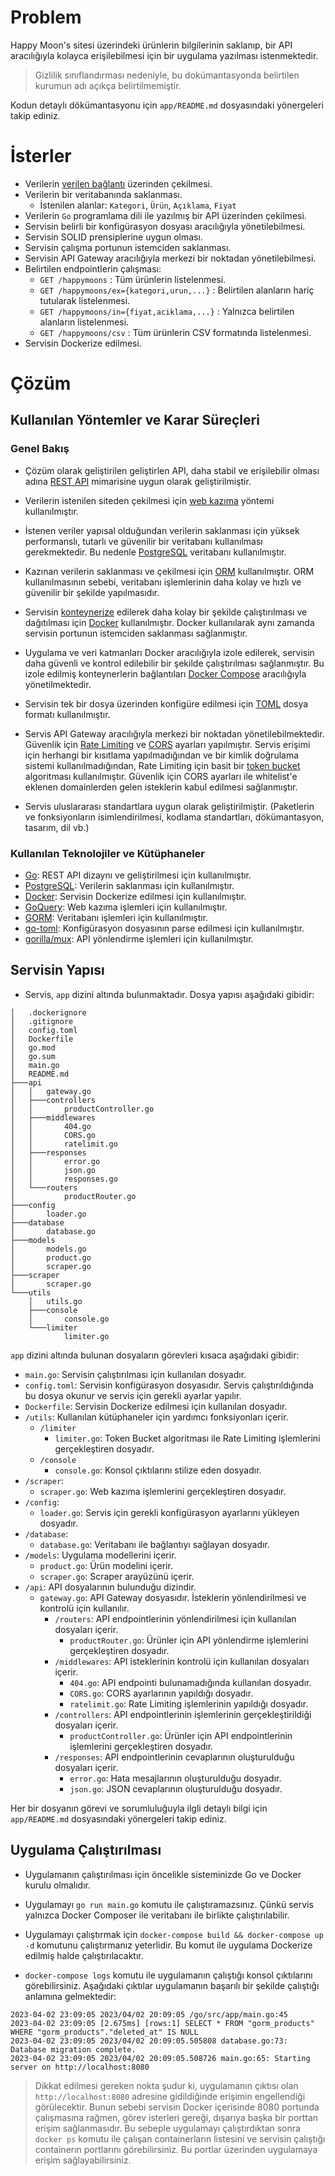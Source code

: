 # Problem

Happy Moon's sitesi üzerindeki ürünlerin bilgilerinin saklanıp, bir API
aracılığıyla kolayca erişilebilmesi için bir uygulama yazılması istenmektedir.

> Gizlilik sınıflandırması nedeniyle, bu dokümantasyonda belirtilen kurumun adı açıkça belirtilmemiştir.

Kodun detaylı dökümantasyonu için `app/README.md` dosyasındaki yönergeleri takip ediniz.

# İsterler

- Verilerin [verilen bağlantı](https://happymoonsemaar.jacca.com/Menu?C=view_tr_happymoonsemaar_99) üzerinden çekilmesi.
- Verilerin bir veritabanında saklanması.
  - İstenilen alanlar: `Kategori`, `Ürün`, `Açıklama`, `Fiyat`
- Verilerin `Go` programlama dili ile yazılmış bir API üzerinden çekilmesi.
- Servisin belirli bir konfigürasyon dosyası aracılığıyla yönetilebilmesi.
- Servisin SOLID prensiplerine uygun olması.
- Servisin çalışma portunun istemciden saklanması.
- Servisin API Gateway aracılığıyla merkezi bir noktadan yönetilebilmesi.
- Belirtilen endpointlerin çalışması:
    - `GET /happymoons` : Tüm ürünlerin listelenmesi.
    - `GET /happymoons/ex={kategori,urun,...}` : Belirtilen alanların hariç tutularak listelenmesi.
    - `GET /happymoons/in={fiyat,aciklama,...}` : Yalnızca belirtilen alanların listelenmesi.
    - `GET /happymoons/csv` : Tüm ürünlerin CSV formatında listelenmesi.
- Servisin Dockerize edilmesi.

# Çözüm

## Kullanılan Yöntemler ve Karar Süreçleri

### Genel Bakış

- Çözüm olarak geliştirilen geliştirlen API, daha stabil ve erişilebilir olması adına [REST API](https://en.wikipedia.org/wiki/Representational_state_transfer) mimarisine uygun olarak geliştirilmiştir.

- Verilerin istenilen siteden çekilmesi için [web kazıma](https://en.wikipedia.org/wiki/Web_scraping) yöntemi kullanılmıştır.

- İstenen veriler yapısal olduğundan verilerin saklanması için yüksek performanslı, tutarlı ve güvenilir bir veritabanı kullanılması gerekmektedir. Bu nedenle [PostgreSQL](https://www.postgresql.org/) veritabanı kullanılmıştır.

- Kazınan verilerin saklanması ve çekilmesi için [ORM](https://en.wikipedia.org/wiki/Object-relational_mapping) kullanılmıştır. ORM kullanılmasının sebebi, veritabanı işlemlerinin daha kolay ve hızlı ve güvenilir bir şekilde yapılmasıdır.

- Servisin [konteynerize](https://en.wikipedia.org/wiki/Containerization) edilerek daha kolay bir şekilde çalıştırılması ve dağıtılması için [Docker](https://www.docker.com/) kullanılmıştır. Docker kullanılarak aynı zamanda servisin portunun istemciden saklanması sağlanmıştır.

- Uygulama ve veri katmanları Docker aracılığıyla izole edilerek, servisin daha güvenli ve kontrol edilebilir bir şekilde çalıştırılması sağlanmıştır. Bu izole edilmiş konteynerlerin bağlantıları [Docker Compose](https://docs.docker.com/compose/) aracılığıyla yönetilmektedir.

- Servisin tek bir dosya üzerinden konfigüre edilmesi için [TOML](https://toml.io/en/) dosya formatı kullanılmıştır.

- Servis API Gateway aracılığıyla merkezi bir noktadan yönetilebilmektedir. Güvenlik için [Rate Limiting](https://en.wikipedia.org/wiki/Rate_limiting) ve [CORS](https://developer.mozilla.org/en-US/docs/Web/HTTP/CORS) ayarları yapılmıştır. Servis erişimi için herhangi bir kısıtlama yapılmadığından ve bir kimlik doğrulama sistemi kullanılmadığından, Rate Limiting için basit bir [token bucket](https://en.wikipedia.org/wiki/Token_bucket) algoritması kullanılmıştır. Güvenlik için CORS ayarları ile whitelist'e eklenen domainlerden gelen isteklerin kabul edilmesi sağlanmıştır.

- Servis uluslararası standartlara uygun olarak geliştirilmiştir. (Paketlerin ve fonksiyonların isimlendirilmesi, kodlama standartları, dökümantasyon, tasarım, dil vb.)

### Kullanılan Teknolojiler ve Kütüphaneler

- [Go](https://golang.org/): REST API dizaynı ve geliştirilmesi için kullanılmıştır.
- [PostgreSQL](https://www.postgresql.org/): Verilerin saklanması için kullanılmıştır.
- [Docker](https://www.docker.com/): Servisin Dockerize edilmesi için kullanılmıştır.
- [GoQuery](https://github.com/PuerkitoBio/goquery): Web kazıma işlemleri için kullanılmıştır.
- [GORM](https://gorm.io/): Veritabanı işlemleri için kullanılmıştır.
- [go-toml](github.com/pelletier/go-toml): Konfigürasyon dosyasının parse edilmesi için kullanılmıştır.
- [gorilla/mux](https://github.com/gorilla/mux): API yönlendirme işlemleri için kullanılmıştır.


## Servisin Yapısı

- Servis, `app` dizini altında bulunmaktadır. Dosya yapısı aşağıdaki gibidir:

```
│   .dockerignore
│   .gitignore
│   config.toml
│   Dockerfile
│   go.mod
│   go.sum
│   main.go
│   README.md
├───api
│   │   gateway.go
│   ├───controllers
│   │       productController.go
│   ├───middlewares
│   │       404.go
│   │       CORS.go
│   │       ratelimit.go
│   ├───responses
│   │       error.go
│   │       json.go
│   │       responses.go
│   └───routers
│           productRouter.go
├───config
│       loader.go
├───database
│       database.go
├───models
│       models.go
│       product.go
│       scraper.go
├───scraper
│       scraper.go
└───utils
    │   utils.go
    ├───console
    │       console.go
    └───limiter
            limiter.go

```

`app` dizini altında bulunan dosyaların görevleri kısaca aşağıdaki gibidir:

- `main.go`: Servisin çalıştırılması için kullanılan dosyadır.
- `config.toml`: Servisin konfigürasyon dosyasıdır. Servis çalıştırıldığında bu dosya okunur ve servis için gerekli ayarlar yapılır.
- `Dockerfile`: Servisin Dockerize edilmesi için kullanılan dosyadır.
- `/utils`: Kullanılan kütüphaneler için yardımcı fonksiyonları içerir.
    - `/limiter`
        - `limiter.go`: Token Bucket algoritması ile Rate Limiting işlemlerini gerçekleştiren dosyadır.
    - `/console`
        - `console.go`: Konsol çıktılarını stilize eden dosyadır.
- `/scraper`:
    - `scraper.go`: Web kazıma işlemlerini gerçekleştiren dosyadır.
- `/config`:
    - `loader.go`: Servis için gerekli konfigürasyon ayarlarını yükleyen dosyadır.
- `/database`:
    - `database.go`: Veritabanı ile bağlantıyı sağlayan dosyadır.
- `/models`: Uygulama modellerini içerir.
    - `product.go`: Ürün modelini içerir.
    - `scraper.go`: Scraper arayüzünü içerir.
- `/api`: API dosyalarının bulunduğu dizindir.
  - `gateway.go`: API Gateway dosyasıdır. İsteklerin yönlendirilmesi ve kontrolü için kullanılır.
    - `/routers`: API endpointlerinin yönlendirilmesi için kullanılan dosyaları içerir.
      - `productRouter.go`: Ürünler için API yönlendirme işlemlerini gerçekleştiren dosyadır.
    - `/middlewares`: API isteklerinin kontrolü için kullanılan dosyaları içerir.
        - `404.go`: API endpointi bulunamadığında kullanılan dosyadır.
        - `CORS.go`: CORS ayarlarının yapıldığı dosyadır.
        - `ratelimit.go`: Rate Limiting işlemlerinin yapıldığı dosyadır.
    - `/controllers`: API endpointlerinin işlemlerinin gerçekleştirildiği dosyaları içerir.
        - `productController.go`: Ürünler için API endpointlerinin işlemlerini gerçekleştiren dosyadır.
    - `/responses`: API endpointlerinin cevaplarının oluşturulduğu dosyaları içerir.
        - `error.go`: Hata mesajlarının oluşturulduğu dosyadır.
        - `json.go`: JSON cevaplarının oluşturulduğu dosyadır.
  

Her bir dosyanın görevi ve sorumluluğuyla ilgli detaylı bilgi için `app/README.md` dosyasındaki yönergeleri takip ediniz.

## Uygulama Çalıştırılması

- Uygulamanın çalıştırılması için öncelikle sisteminizde Go ve Docker kurulu olmalıdır.

- Uygulamayı `go run main.go` komutu ile çalıştıramazsınız. Çünkü servis yalnızca Docker Composer ile veritabanı ile birlikte çalıştırılabilir. 

- Uygulamayı çalıştırmak için `docker-compose build && docker-compose up -d` komutunu çalıştırmanız yeterlidir. Bu komut ile uygulama Dockerize edilmiş halde çalıştırılacaktır.

- `docker-compose logs` komutu ile uygulamanın çalıştığı konsol çıktılarını görebilirsiniz. Aşağıdaki çıktılar uygulamanın başarılı bir şekilde çalıştığı anlamına gelmektedir:

```
2023-04-02 23:09:05 2023/04/02 20:09:05 /go/src/app/main.go:45
2023-04-02 23:09:05 [2.675ms] [rows:1] SELECT * FROM "gorm_products" WHERE "gorm_products"."deleted_at" IS NULL
2023-04-02 23:09:05 2023/04/02 20:09:05.505808 database.go:73: Database migration complete.
2023-04-02 23:09:05 2023/04/02 20:09:05.508726 main.go:65: Starting server on http://localhost:8080
```

> Dikkat edilmesi gereken nokta şudur ki, uygulamanın çıktısı olan `http://localhost:8080` adresine gidildiğinde erişimin engellendiği görülecektir. Bunun sebebi servisin Docker içerisinde 8080 portunda çalışmasına rağmen, görev isterleri gereği, dışarıya başka bir porttan erişim sağlanmasıdır. Bu sebeple uygulamayı çalıştırdıktan sonra `docker ps` komutu ile çalışan containerların listesini ve servisin çalıştığı containerın portlarını görebilirsiniz. Bu portlar üzerinden uygulamaya erişim sağlayabilirsiniz.
